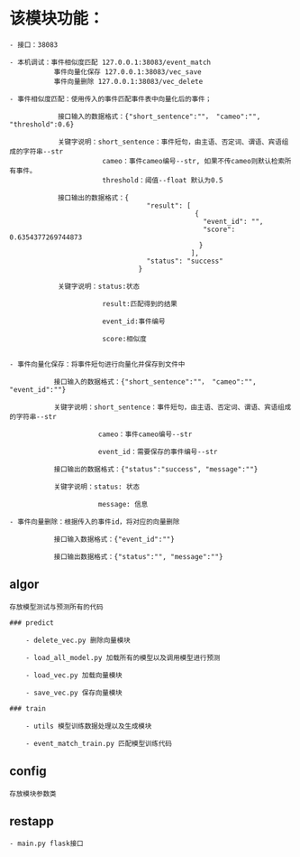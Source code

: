 # 该模块功能：
    
    - 接口：38083    
    
    - 本机调试：事件相似度匹配 127.0.0.1:38083/event_match
               事件向量化保存 127.0.0.1:38083/vec_save
               事件向量删除 127.0.0.1:38083/vec_delete
    
    - 事件相似度匹配：使用传入的事件匹配事件表中向量化后的事件；
    
                接口输入的数据格式：{"short_sentence":""， "cameo":"", "threshold":0.6}
                
                关键字说明：short_sentence：事件短句，由主语、否定词、谓语、宾语组成的字符串--str
                           cameo：事件cameo编号--str, 如果不传cameo则默认检索所有事件。
                           threshold：阈值--float 默认为0.5
                
                接口输出的数据格式：{
                                      "result": [
                                                  {
                                                    "event_id": "",
                                                    "score": 0.6354377269744873
                                                   }
                                                 ],
                                      "status": "success"
                                    }
                                    
                关键字说明：status:状态
                
                           result:匹配得到的结果
                           
                           event_id:事件编号
                           
                           score:相似度

    
    - 事件向量化保存：将事件短句进行向量化并保存到文件中
    
               接口输入的数据格式：{"short_sentence":""， "cameo":"", "event_id":""}
               
               关键字说明：short_sentence：事件短句，由主语、否定词、谓语、宾语组成的字符串--str
               
                          cameo：事件cameo编号--str
                           
                          event_id：需要保存的事件编号--str
            
               接口输出的数据格式：{"status":"success", "message":""}
               
               关键字说明：status: 状态
               
                          message: 信息
                          
    - 事件向量删除：根据传入的事件id，将对应的向量删除
               
               接口输入数据格式：{"event_id":""}
               
               接口输出数据格式：{"status":"", "message":""}
               

## algor
    
    存放模型测试与预测所有的代码

    ### predict
            
        - delete_vec.py 删除向量模块
        
        - load_all_model.py 加载所有的模型以及调用模型进行预测
        
        - load_vec.py 加载向量模块
        
        - save_vec.py 保存向量模块
            
    ### train
    
        - utils 模型训练数据处理以及生成模块
        
        - event_match_train.py 匹配模型训练代码
        
## config

    存放模块参数类
    
## restapp
    
    - main.py flask接口
        
